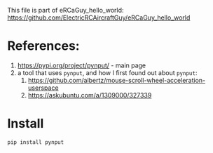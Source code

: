 This file is part of eRCaGuy_hello_world: https://github.com/ElectricRCAircraftGuy/eRCaGuy_hello_world


# References:

1. https://pypi.org/project/pynput/ - main page
1. a tool that uses `pynput`, and how I first found out about `pynput`:
    1. https://github.com/albertz/mouse-scroll-wheel-acceleration-userspace
    1. https://askubuntu.com/a/1309000/327339


# Install

```bash
pip install pynput
```


